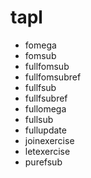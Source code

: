 # tapl

- fomega
- fomsub
- fullfomsub
- fullfomsubref
- fullfsub
- fullfsubref
- fullomega
- fullsub
- fullupdate
- joinexercise
- letexercise
- purefsub
